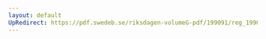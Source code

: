 ```yaml
---
layout: default
UpRedirect: https://pdf.swedeb.se/riksdagen-volumeG-pdf/199091/reg_199091/reg_199091_0407.pdf
---
```

